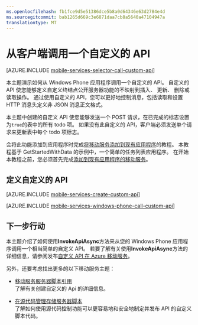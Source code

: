 ```yaml
---
ms.openlocfilehash: fb1fce9d5e51386dce5b8a0d64346e63d2784e4d
ms.sourcegitcommit: bab1265d669c3e6871daa7cb8a5640a47104947a
translationtype: MT
---
```

<properties
    pageTitle="从 Windows Phone 客户端的移动服务调用一个自定义的 API"
    description="了解如何定义一个自定义的 API，然后从 Windows Phone 应用程序使用 Azure 移动服务调用它。"
    services="mobile-services"
    documentationCenter="windows"
    authors="ggailey777"
    manager="dwrede"
    editor=""/>

<tags
    ms.service="mobile-services"
    ms.workload="mobile"
    ms.tgt_pltfrm="mobile-windows-phone"
    ms.devlang="dotnet" 
    ms.topic="article"
    ms.date="06/16/2015"
    ms.author="glenga"/>

# 从客户端调用一个自定义的 API

[AZURE.INCLUDE [mobile-services-selector-call-custom-api](../../includes/mobile-services-selector-call-custom-api.md)]

本主题演示如何从 Windows Phone 应用程序调用一个自定义的 API。 自定义的 API 使您能够定义自定义终结点公开服务器功能的不映射到插入、 更新、 删除或读取操作。 通过使用自定义的 API，您可以更好地控制消息，包括读取和设置 HTTP 消息头定义非 JSON 消息正文格式。

本主题中创建的自定义 API 使您能够发送一个 POST 请求，在已完成的标志设置为`true`的表中的所有 todo 项。 如果没有此自定义的 API，客户端必须发送单个请求来更新表中每个 todo 项标志。

会将此功能添加到应用程序时完成[将移动服务添加到现有应用程序](mobile-services-windows-phone-get-started-data.md)的教程。 本教程基于 GetStartedWithData 的示例中，一个简单的任务列表应用程序。 在开始本教程之前，您必须首先完成[添加到现有应用程序的移动服务](mobile-services-windows-phone-get-started-data.md)。

## <a name="define-custom-api"></a>定义自定义的 API

[AZURE.INCLUDE [mobile-services-create-custom-api](../../includes/mobile-services-create-custom-api.md)]

[AZURE.INCLUDE [mobile-services-windows-phone-call-custom-api](../../includes/mobile-services-windows-phone-call-custom-api.md)]

## 下一步行动

本主题介绍了如何使用**InvokeApiAsync**方法来从您的 Windows Phone 应用程序调用一个相当简单的自定义 API。 若要了解有关使用**InvokeApiAsync**方法的详细信息，请参阅发布[自定义 API 在 Azure 移动服务](http://blogs.msdn.com/b/carlosfigueira/archive/2013/06/19/custom-api-in-azure-mobile-services-client-sdks.aspx)。  

另外，还要考虑找出更多的以下移动服务主题︰

* [移动服务服务器脚本引用]
  <br/>了解有关创建自定义的 Api 的详细信息。

* [在源代码管理存储服务器脚本]
  <br/> 了解如何使用源代码控制功能可以更容易地和安全地制定并发布 API 的自定义脚本代码。

<!-- Anchors. -->
[定义自定义的 API]: #define-custom-api
[更新应用程序以调用自定义的 API]: #update-app
[测试应用程序]: #test-app
[下一步行动]: #next-steps

<!-- Images. -->


<!-- URLs. -->
[移动服务服务器脚本引用]: http://go.microsoft.com/fwlink/?LinkId=262293
[开始使用移动服务]: ../mobile-services-windows-phone-get-started.md
[有关数据入门]: mobile-services-windows-phone-get-started-data.md
[开始使用身份验证]: mobile-services-windows-phone-get-started-users.md
[开始使用推式通知]: ../mobile-services-windows-phone-get-started-push.md

[在源代码管理存储服务器脚本]: mobile-services-store-scripts-source-control.md
